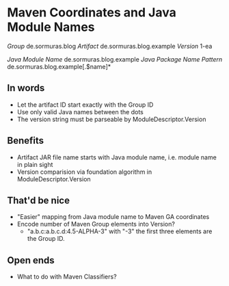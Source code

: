 # Maven Coordinates and Java Module Names

*Group* de.sormuras.blog
*Artifact* de.sormuras.blog.example
*Version* 1-ea

*Java Module Name* de.sormuras.blog.example
*Java Package Name Pattern* de.sormuras.blog.example[.$name]*

## In words
- Let the artifact ID start exactly with the Group ID
- Use only valid Java names between the dots
- The version string must be parseable by ModuleDescriptor.Version

## Benefits
- Artifact JAR file name starts with Java module name, i.e. module name in plain sight
- Version comparision via foundation algorithm in ModuleDescriptor.Version

## That'd be nice
- "Easier" mapping from Java module name to Maven GA coordinates
- Encode number of Maven Group elements into Version?
  - "a.b.c:a.b.c.d:4.5-ALPHA-3" with "-3" the first three elements are the Group ID.

## Open ends
- What to do with Maven Classifiers?
